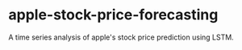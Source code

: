 # apple-stock-price-forecasting
A time series analysis of apple's stock price prediction using LSTM.
